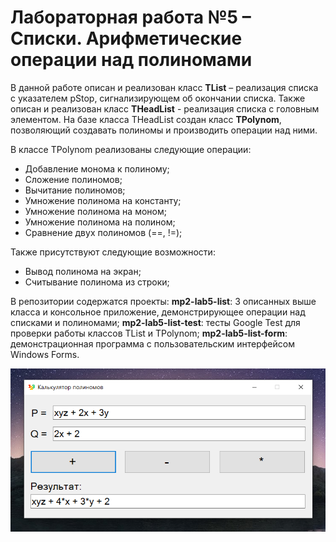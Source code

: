 # Лабораторная работа №5 – Списки. Арифметические операции над полиномами

В данной работе описан и реализован класс **TList** – реализация списка с указателем pStop, сигнализирующем об окончании списка.
Также описан и реализован класс **THeadList** - реализация списка с головным элементом.
На базе класса THeadList создан класс **TPolynom**, позволяющий создавать полиномы и производить операции над ними.

В классе TPolynom реализованы следующие операции:

- Добавление монома к полиному;
- Сложение полиномов;
- Вычитание полиномов;
- Умножение полинома на константу;
- Умножение полинома на моном;
- Умножение полинома на полином;
- Сравнение двух полиномов (==, !=);

Также присутствуют следующие возможности:
- Вывод полинома на экран;
- Считывание полинома из строки;

В репозитории содержатся проекты:
**mp2-lab5-list**: 3 описанных выше класса и консольное приложение, демонстрирующее операции над списками и полиномами;
**mp2-lab5-list-test**: тесты Google Test для проверки работы классов TList и TPolynom;
**mp2-lab5-list-form**: демонстрационная программа с пользовательским интерфейсом Windows Forms.

![Sreenshot](https://github.com/alexChurkin/mp2-lab5-list/raw/main/Screenshot.png)
